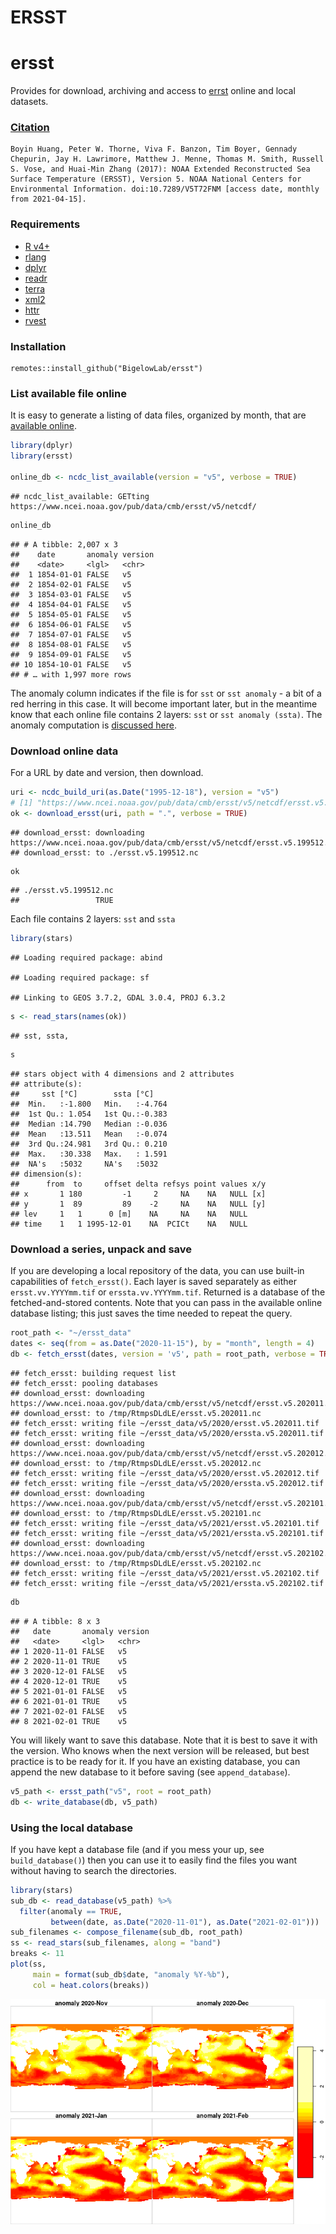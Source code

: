 ERSST
================

# ersst

Provides for download, archiving and access to
[errst](https://www.ncdc.noaa.gov/data-access/marineocean-data/extended-reconstructed-sea-surface-temperature-ersst-v5)
online and local datasets.

### [Citation](https://www.ncei.noaa.gov/access/metadata/landing-page/bin/iso?id=gov.noaa.ncdc:C00927)

    Boyin Huang, Peter W. Thorne, Viva F. Banzon, Tim Boyer, Gennady Chepurin, Jay H. Lawrimore, Matthew J. Menne, Thomas M. Smith, Russell S. Vose, and Huai-Min Zhang (2017): NOAA Extended Reconstructed Sea Surface Temperature (ERSST), Version 5. NOAA National Centers for Environmental Information. doi:10.7289/V5T72FNM [access date, monthly from 2021-04-15].

### Requirements

  - [R v4+](https://www.r-project.org/)
  - [rlang](https://CRAN.R-project.org/package=rlang)
  - [dplyr](https://CRAN.R-project.org/package=dplyr)
  - [readr](https://CRAN.R-project.org/package=readr)
  - [terra](https://CRAN.R-project.org/package=terra)
  - [xml2](https://CRAN.R-project.org/package=xml2)
  - [httr](https://CRAN.R-project.org/package=httr)
  - [rvest](https://github.com/BigelowLab/rvest)

### Installation

    remotes::install_github("BigelowLab/ersst")

### List available file online

It is easy to generate a listing of data files, organized by month, that
are [available
online](https://www.ncei.noaa.gov/pub/data/cmb/ersst/v5/netcdf/).

``` r
library(dplyr)
library(ersst)

online_db <- ncdc_list_available(version = "v5", verbose = TRUE)
```

    ## ncdc_list_available: GETting https://www.ncei.noaa.gov/pub/data/cmb/ersst/v5/netcdf/

``` r
online_db
```

    ## # A tibble: 2,007 x 3
    ##    date       anomaly version
    ##    <date>     <lgl>   <chr>  
    ##  1 1854-01-01 FALSE   v5     
    ##  2 1854-02-01 FALSE   v5     
    ##  3 1854-03-01 FALSE   v5     
    ##  4 1854-04-01 FALSE   v5     
    ##  5 1854-05-01 FALSE   v5     
    ##  6 1854-06-01 FALSE   v5     
    ##  7 1854-07-01 FALSE   v5     
    ##  8 1854-08-01 FALSE   v5     
    ##  9 1854-09-01 FALSE   v5     
    ## 10 1854-10-01 FALSE   v5     
    ## # … with 1,997 more rows

The anomaly column indicates if the file is for `sst` or `sst anomaly` -
a bit of a red herring in this case. It will become important later, but
in the meantime know that each online file contains 2 layers: `sst` or
`sst anomaly (ssta)`. The anomaly computation is [discussed
here](https://www.ncdc.noaa.gov/data-access/marineocean-data/extended-reconstructed-sea-surface-temperature-ersst-v5).

### Download online data

For a URL by date and version, then download.

``` r
uri <- ncdc_build_uri(as.Date("1995-12-18"), version = "v5")
# [1] "https://www.ncei.noaa.gov/pub/data/cmb/ersst/v5/netcdf/ersst.v5.20199512.nc"
ok <- download_ersst(uri, path = ".", verbose = TRUE)
```

    ## download_ersst: downloading https://www.ncei.noaa.gov/pub/data/cmb/ersst/v5/netcdf/ersst.v5.199512.nc 
    ## download_ersst: to ./ersst.v5.199512.nc

``` r
ok
```

    ## ./ersst.v5.199512.nc 
    ##                 TRUE

Each file contains 2 layers: `sst` and `ssta`

``` r
library(stars)
```

    ## Loading required package: abind

    ## Loading required package: sf

    ## Linking to GEOS 3.7.2, GDAL 3.0.4, PROJ 6.3.2

``` r
s <- read_stars(names(ok))
```

    ## sst, ssta,

``` r
s
```

    ## stars object with 4 dimensions and 2 attributes
    ## attribute(s):
    ##     sst [°C]        ssta [°C]     
    ##  Min.   :-1.800   Min.   :-4.764  
    ##  1st Qu.: 1.054   1st Qu.:-0.383  
    ##  Median :14.790   Median :-0.036  
    ##  Mean   :13.511   Mean   :-0.074  
    ##  3rd Qu.:24.981   3rd Qu.: 0.210  
    ##  Max.   :30.338   Max.   : 1.591  
    ##  NA's   :5032     NA's   :5032    
    ## dimension(s):
    ##      from  to     offset delta refsys point values x/y
    ## x       1 180         -1     2     NA    NA   NULL [x]
    ## y       1  89         89    -2     NA    NA   NULL [y]
    ## lev     1   1      0 [m]    NA     NA    NA   NULL    
    ## time    1   1 1995-12-01    NA  PCICt    NA   NULL

### Download a series, unpack and save

If you are developing a local repository of the data, you can use
built-in capabilities of `fetch_ersst()`. Each layer is saved separately
as either `ersst.vv.YYYYmm.tif` or `erssta.vv.YYYYmm.tif`. Returned is a
database of the fetched-and-stored contents. Note that you can pass in
the available online database listing; this just saves the time needed
to repeat the query.

``` r
root_path <- "~/ersst_data"
dates <- seq(from = as.Date("2020-11-15"), by = "month", length = 4)
db <- fetch_ersst(dates, version = 'v5', path = root_path, verbose = TRUE, avail_db = online_db)
```

    ## fetch_ersst: building request list
    ## fetch_ersst: pooling databases
    ## download_ersst: downloading https://www.ncei.noaa.gov/pub/data/cmb/ersst/v5/netcdf/ersst.v5.202011.nc 
    ## download_ersst: to /tmp/RtmpsDLdLE/ersst.v5.202011.nc 
    ## fetch_ersst: writing file ~/ersst_data/v5/2020/ersst.v5.202011.tif 
    ## fetch_ersst: writing file ~/ersst_data/v5/2020/erssta.v5.202011.tif 
    ## download_ersst: downloading https://www.ncei.noaa.gov/pub/data/cmb/ersst/v5/netcdf/ersst.v5.202012.nc 
    ## download_ersst: to /tmp/RtmpsDLdLE/ersst.v5.202012.nc 
    ## fetch_ersst: writing file ~/ersst_data/v5/2020/ersst.v5.202012.tif 
    ## fetch_ersst: writing file ~/ersst_data/v5/2020/erssta.v5.202012.tif 
    ## download_ersst: downloading https://www.ncei.noaa.gov/pub/data/cmb/ersst/v5/netcdf/ersst.v5.202101.nc 
    ## download_ersst: to /tmp/RtmpsDLdLE/ersst.v5.202101.nc 
    ## fetch_ersst: writing file ~/ersst_data/v5/2021/ersst.v5.202101.tif 
    ## fetch_ersst: writing file ~/ersst_data/v5/2021/erssta.v5.202101.tif 
    ## download_ersst: downloading https://www.ncei.noaa.gov/pub/data/cmb/ersst/v5/netcdf/ersst.v5.202102.nc 
    ## download_ersst: to /tmp/RtmpsDLdLE/ersst.v5.202102.nc 
    ## fetch_ersst: writing file ~/ersst_data/v5/2021/ersst.v5.202102.tif 
    ## fetch_ersst: writing file ~/ersst_data/v5/2021/erssta.v5.202102.tif

``` r
db
```

    ## # A tibble: 8 x 3
    ##   date       anomaly version
    ##   <date>     <lgl>   <chr>  
    ## 1 2020-11-01 FALSE   v5     
    ## 2 2020-11-01 TRUE    v5     
    ## 3 2020-12-01 FALSE   v5     
    ## 4 2020-12-01 TRUE    v5     
    ## 5 2021-01-01 FALSE   v5     
    ## 6 2021-01-01 TRUE    v5     
    ## 7 2021-02-01 FALSE   v5     
    ## 8 2021-02-01 TRUE    v5

You will likely want to save this database. Note that it is best to save
it with the version. Who knows when the next version will be released,
but best practice is to be ready for it. If you have an existing
database, you can append the new database to it before saving (see
`append_database`).

``` r
v5_path <- ersst_path("v5", root = root_path)
db <- write_database(db, v5_path)
```

### Using the local database

If you have kept a database file (and if you mess your up, see
`build_database()`) then you can use it to easily find the files you
want without having to search the directories.

``` r
library(stars)
sub_db <- read_database(v5_path) %>%
  filter(anomaly == TRUE, 
         between(date, as.Date("2020-11-01"), as.Date("2021-02-01")))
sub_filenames <- compose_filename(sub_db, root_path)
ss <- read_stars(sub_filenames, along = "band")
breaks <- 11
plot(ss, 
     main = format(sub_db$date, "anomaly %Y-%b"),
     col = heat.colors(breaks))
```

![](README_files/figure-gfm/filter_database-1.png)<!-- -->

